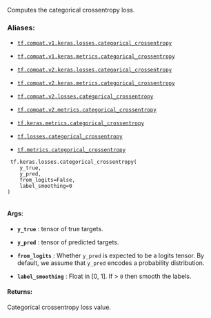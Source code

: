 Computes the categorical crossentropy loss.



### Aliases:

- [ `tf.compat.v1.keras.losses.categorical_crossentropy` ](/api_docs/python/tf/keras/losses/categorical_crossentropy)

- [ `tf.compat.v1.keras.metrics.categorical_crossentropy` ](/api_docs/python/tf/keras/losses/categorical_crossentropy)

- [ `tf.compat.v2.keras.losses.categorical_crossentropy` ](/api_docs/python/tf/keras/losses/categorical_crossentropy)

- [ `tf.compat.v2.keras.metrics.categorical_crossentropy` ](/api_docs/python/tf/keras/losses/categorical_crossentropy)

- [ `tf.compat.v2.losses.categorical_crossentropy` ](/api_docs/python/tf/keras/losses/categorical_crossentropy)

- [ `tf.compat.v2.metrics.categorical_crossentropy` ](/api_docs/python/tf/keras/losses/categorical_crossentropy)

- [ `tf.keras.metrics.categorical_crossentropy` ](/api_docs/python/tf/keras/losses/categorical_crossentropy)

- [ `tf.losses.categorical_crossentropy` ](/api_docs/python/tf/keras/losses/categorical_crossentropy)

- [ `tf.metrics.categorical_crossentropy` ](/api_docs/python/tf/keras/losses/categorical_crossentropy)



```
 tf.keras.losses.categorical_crossentropy(
    y_true,
    y_pred,
    from_logits=False,
    label_smoothing=0
)
 
```



#### Args:

- **`y_true`** : tensor of true targets.

- **`y_pred`** : tensor of predicted targets.

- **`from_logits`** : Whether  `y_pred`  is expected to be a logits tensor. By default,
we assume that  `y_pred`  encodes a probability distribution.

- **`label_smoothing`** : Float in [0, 1]. If >  `0`  then smooth the labels.



#### Returns:
Categorical crossentropy loss value.

